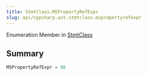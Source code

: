 ```yaml
---
title: StmtClass.MSPropertyRefExpr
slug: api/cppsharp.ast.stmtclass.mspropertyrefexpr
---
```

Enumeration Member in [StmtClass](/api/cppsharp/ast/stmtclass)

## Summary



```csharp
MSPropertyRefExpr = 86
```

